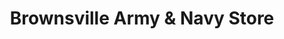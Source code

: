 ---
title: "Brownsville Army & Navy Store"
url: /pensacola/brownsville-army-and-navy-store/
shop: clothes
---